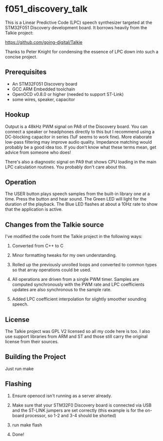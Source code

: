 # f051_discovery_talk

This is a Linear Predictive Code (LPC) speech synthesizer targeted at the
STM32F051 Discovery development board. It borrows heavily from the Talkie
project:

https://github.com/going-digital/Talkie

Thanks to Peter Knight for condensing the essence of LPC down into such a
concise project.

Prerequisites
-------------

* An STM32F051 Discovery board
* GCC ARM Embedded toolchain
* OpenOCD v0.8.0 or higher (needed to support ST-Link)
* some wires, speaker, capacitor

Hookup
------

Output is a 48kHz PWM signal on PA8 of the Discovery board. You can
connect a speaker or headphones directly to this but I recommend using a
DC-blocking capacitor in series (1uF seems to work fine). More elaborate
low-pass filtering may improve audio quality. Impedance matching would
probably be a good idea too. If you don't know what these terms mean,
get advice from someone who does!

There's also a diagnostic signal on PA9 that shows CPU loading in the main
LPC calculation routines. You probably don't care about this.

Operation
---------

The USER button plays speech samples from the built-in library one at a time.
Press the button and hear sound. The Green LED will light for the duration of
the playback. The Blue LED flashes at about a 10Hz rate to show that the
application is active.

Changes from the Talkie source
------------------------------

I've modified the code fromt the Talkie project in the following ways:

1) Converted from C++ to C

2) Minor formatting tweaks for my own understanding.

3) Rolled up the previously unrolled loops and converted to common types so
that array operations could be used.

4) All operations are driven from a single PWM timer. Samples are computed
synchronously with the PWM rate and LPC coefficients updates are also
synchronous to the sample rate.

5) Added LPC coefficient interpolation for slightly smoother sounding speech.

License
-------

The Talkie project was GPL V2 licensed so all my code here is too. I also use
support libraries from ARM and ST and those still carry the original license
from their sources.

Building the Project
--------------------

Just run
	make
	
Flashing
--------

1) Ensure openocd isn't running as a server already.

2) Make sure that your STM32F0 Discovery board is connected via USB and the
ST-LINK jumpers are set correctly (this example is for the on-board processor,
so 1-2 and 3-4 should be shorted)

3) run
	make flash

4) Done!

